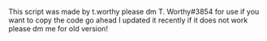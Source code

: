 This script was made by t.worthy please dm T. Worthy#3854 for use if you want to copy
the code go ahead I updated it recently if it does not work please dm me for old version!
